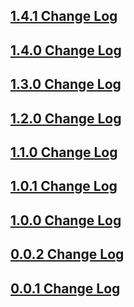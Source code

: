 ## [1.4.1 Change Log](https://github.com/domain-centric/template_engine/milestone/9?closed=1)

## [1.4.0 Change Log](https://github.com/domain-centric/template_engine/milestone/8?closed=1)

## [1.3.0 Change Log](https://github.com/domain-centric/template_engine/milestone/7?closed=1)

## [1.2.0 Change Log](https://github.com/domain-centric/template_engine/milestone/6?closed=1)

## [1.1.0 Change Log](https://github.com/domain-centric/template_engine/milestone/5?closed=1)

## [1.0.1 Change Log](https://github.com/domain-centric/template_engine/milestone/4?closed=1)

## [1.0.0 Change Log](https://github.com/domain-centric/template_engine/milestone/3?closed=1)

## [0.0.2 Change Log](https://github.com/domain-centric/template_engine/milestone/2?closed=1)

## [0.0.1 Change Log](https://github.com/domain-centric/template_engine/milestone/1?closed=1)
